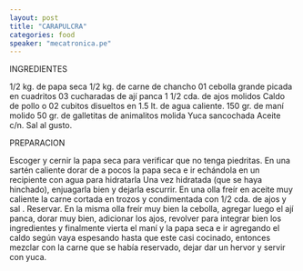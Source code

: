 ```yaml
---
layout: post
title: "CARAPULCRA"
categories: food
speaker: "mecatronica.pe"
---
```


INGREDIENTES

1/2 kg. de papa seca
1/2 kg. de carne de chancho
01 cebolla grande picada en cuadritos
03 cucharadas de ají panca
1 1/2 cda. de ajos molidos
Caldo de pollo o 02 cubitos disueltos en 1.5 lt. de agua caliente.
150 gr. de maní molido
50 gr. de galletitas de animalitos molida
Yuca sancochada
Aceite c/n.
Sal al gusto.

PREPARACION

Escoger y cernir la papa seca para verificar que no tenga piedritas.
En una sartén caliente dorar de a pocos la papa seca e ir echándola en un recipiente con agua para hidratarla
Una vez hidratada (que se haya hinchado), enjuagarla bien y dejarla escurrir.
En una olla freír en aceite muy caliente la carne cortada en trozos y condimentada con 1/2 cda. de ajos y sal . Reservar.
En la misma olla freír muy bien la cebolla, agregar luego el ají panca, dorar muy bien, adicionar los ajos, revolver para integrar bien los ingredientes y finalmente vierta el maní y la papa seca e ir agregando el caldo según vaya espesando hasta que este casi cocinado, entonces mezclar con la carne que se había reservado, dejar dar un hervor y servir con yuca.
